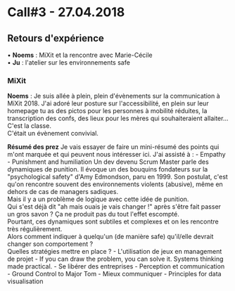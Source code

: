 # Call#3 - 27.04.2018

## Retours d'expérience
  • **Noems** : MiXit et la rencontre avec Marie-Cécile  
  • **Ju** : l'atelier sur les environnements safe
  
  ### MiXit 
  **Noems** : Je suis allée à plein, plein d'évènements sur la communication à MiXit 2018.
  J'ai adoré leur posture sur l'accessibilité, en plein sur leur homepage tu as des pictos pour les personnes à mobilité réduites, la transcription des confs, des lieux pour les mères qui souhaiteraient allaiter... C'est la classe.  
  C'était un évènement convivial.
  
  **Résumé des prez**
  Je vais essayer de faire un mini-résumé des points qui m'ont marquée et qui peuvent nous intéresser ici.
  J'ai assisté à : 
    - Empathy
    - Punishment and humiliation 
        Un dev devenu Scrum Master parle des dynamiques de punition.
        Il évoque un des bouquins fondateurs sur la "psychological safety" d'Amy Edmondson, paru en 1999.
        Son postulat, c'est qu'on rencontre souvent des environnements violents (abusive), même en dehors de cas de managers sadiques.  
        Mais il y a un problème de logique avec cette idée de punition.  
        Qui s'est déjà dit "ah mais ouais je vais changer !" après s'être fait passer un gros savon ? Ça ne produit pas du tout l'effet escompté.  
        Pourtant, ces dynamiques sont subtiles et complexes et on les rencontre très régulièrement.  
        Alors comment indiquer à quelqu'un (de manière safe) qu'il/elle devrait changer son comportement ?  
        Quelles stratégies mettre en place ?
    - L'utilisation de jeux en management de projet 
    - If you can draw the problem, you can solve it. Systems thinking made practical.
    - Se libérer des entreprises
    - Perception et communication
    - Ground Control to Major Tom
    - Mieux communiquer
    - Principles for data visualisation
    
